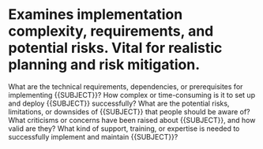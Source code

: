 # Examines implementation complexity, requirements, and potential risks. Vital for realistic planning and risk mitigation.

What are the technical requirements, dependencies, or prerequisites for implementing {{SUBJECT}}?
How complex or time-consuming is it to set up and deploy {{SUBJECT}} successfully?
What are the potential risks, limitations, or downsides of {{SUBJECT}} that people should be aware of?
What criticisms or concerns have been raised about {{SUBJECT}}, and how valid are they?
What kind of support, training, or expertise is needed to successfully implement and maintain {{SUBJECT}}?